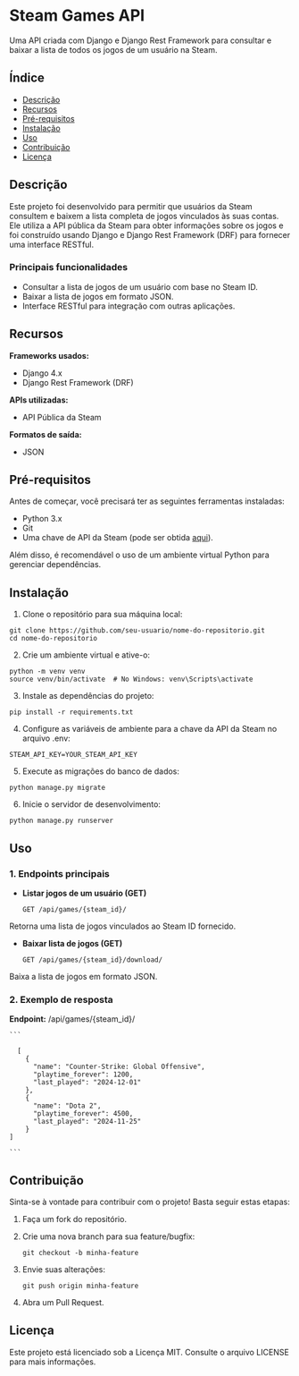 # Steam Games API
Uma API criada com Django e Django Rest Framework para consultar e baixar a lista de todos os jogos de um usuário na Steam.

## Índice
- [Descrição](#Descrição)
- [Recursos](#Recursos)
- [Pré-requisitos](#Pré-requisitos)
- [Instalação](#Instalação)
- [Uso](#Uso)
- [Contribuição](#Contribuição)
- [Licença](#Licença)

## Descrição
Este projeto foi desenvolvido para permitir que usuários da Steam consultem e baixem a lista completa de jogos vinculados às suas contas. Ele utiliza a API pública da Steam para obter informações sobre os jogos e foi construído usando Django e Django Rest Framework (DRF) para fornecer uma interface RESTful.

### Principais funcionalidades
- Consultar a lista de jogos de um usuário com base no Steam ID.
- Baixar a lista de jogos em formato JSON.
- Interface RESTful para integração com outras aplicações.

## Recursos
__Frameworks usados:__
- Django 4.x
- Django Rest Framework (DRF)
  
__APIs utilizadas:__
- API Pública da Steam
  
__Formatos de saída:__
- JSON

## Pré-requisitos
Antes de começar, você precisará ter as seguintes ferramentas instaladas:

- Python 3.x
- Git
- Uma chave de API da Steam (pode ser obtida [aqui](https://steamcommunity.com/dev/apikey)).
  
Além disso, é recomendável o uso de um ambiente virtual Python para gerenciar dependências.

## Instalação
1. Clone o repositório para sua máquina local:
   
  ```
  git clone https://github.com/seu-usuario/nome-do-repositorio.git
  cd nome-do-repositorio
  ```

2. Crie um ambiente virtual e ative-o:
   
  ```
  python -m venv venv
  source venv/bin/activate  # No Windows: venv\Scripts\activate
  ```

3. Instale as dependências do projeto:
   
  ```
  pip install -r requirements.txt
  ```

4. Configure as variáveis de ambiente para a chave da API da Steam no arquivo .env:
   
  ```
  STEAM_API_KEY=YOUR_STEAM_API_KEY
  ```

5. Execute as migrações do banco de dados:   
  ```
  python manage.py migrate
  ```

6. Inicie o servidor de desenvolvimento:
   
  ```
  python manage.py runserver
  ```

## Uso
### 1. Endpoints principais
- __Listar jogos de um usuário (GET)__
  
  ```
  GET /api/games/{steam_id}/
  ```

Retorna uma lista de jogos vinculados ao Steam ID fornecido.

- __Baixar lista de jogos (GET)__
  
  ```
  GET /api/games/{steam_id}/download/
  ```
Baixa a lista de jogos em formato JSON.

### 2. Exemplo de resposta
__Endpoint:__ /api/games/{steam_id}/

    ```
    
      [
        {
          "name": "Counter-Strike: Global Offensive",
          "playtime_forever": 1200,
          "last_played": "2024-12-01"
        },
        {
          "name": "Dota 2",
          "playtime_forever": 4500,
          "last_played": "2024-11-25"
        }
    ]
    
    ```

## Contribuição

Sinta-se à vontade para contribuir com o projeto! Basta seguir estas etapas:

1. Faça um fork do repositório.
   
2. Crie uma nova branch para sua feature/bugfix:

      ```
      git checkout -b minha-feature
      ```

3. Envie suas alterações:

      ```
      git push origin minha-feature
      ```
4. Abra um Pull Request.

## Licença

Este projeto está licenciado sob a Licença MIT. Consulte o arquivo LICENSE para mais informações.

